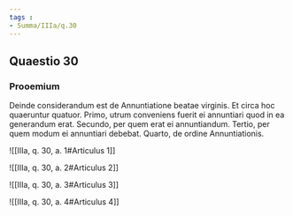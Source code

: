 ```yaml
---
tags : 
- Summa/IIIa/q.30
---
```


## Quaestio 30

### Prooemium

Deinde considerandum est de Annuntiatione beatae virginis. Et circa hoc quaeruntur quatuor. Primo, utrum conveniens fuerit ei annuntiari quod in ea generandum erat. Secundo, per quem erat ei annuntiandum. Tertio, per quem modum ei annuntiari debebat. Quarto, de ordine Annuntiationis.

![[IIIa, q. 30, a. 1#Articulus 1]]

![[IIIa, q. 30, a. 2#Articulus 2]]

![[IIIa, q. 30, a. 3#Articulus 3]]

![[IIIa, q. 30, a. 4#Articulus 4]]

